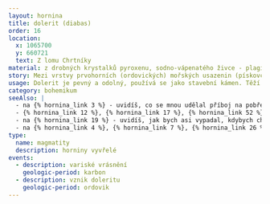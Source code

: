 ```yaml
---
layout: hornina
title: dolerit (diabas)
order: 16
location:
  x: 1065700
  y: 660721
  text: Z lomu Chrtníky
material: z drobných krystalků pyroxenu, sodno-vápenatého živce - plagioklasu, chloritu, aktinolitu a kalcitu
story: Mezi vrstvy prvohorních (ordovických) mořských usazenin (pískovců, slepenců a břidlic) proniklo žhavé magma z hlubin Země a utuhlo. Vznikla asi 100 metrů mocná a 1500 metrů dlouhá ložní žíla doleritu. Později, při variském vrásnění byly vrstvy sedimentů i s žílou doleritu otočeny do svislé polohy.
usage: Dolerit je pevný a odolný, používá se jako stavební kámen. Těží se v lomu, drtí se na menší kousky, které se pak třídí podle velikosti. Přidává se do betonových a asfaltových směsí pro stavební účely.
category: bohemikum
seeAlso: |
  - na {% hornina_link 3 %} - uvidíš, co se mnou udělal příboj na pobřeží druhohorního moře
  - {% hornina_link 12 %}, {% hornina_link 17 %}, {% hornina_link 52 %} a na {% hornina_link 72 %} - uvidíš jiné typy žilných vyvřelin
  - na {% hornina_link 19 %} - uvidíš, jak bych asi vypadal, kdybych chladnul pomaleji, hodně hluboko pod zemí a měl více času na růst krystalů, moje chemické složení se totiž podobá gabru    
  - na {% hornina_link 4 %}, {% hornina_link 7 %}, {% hornina_link 26 %}, {% hornina_link 30 %} a {% hornina_link 96 %} - uvidíš, jak bych asi mohl vypadal, kdyby se magma dostalo až na povrch Země - moje chemické složení se totiž podobá bazaltoidům
type:
  name: magmatity
  description: horniny vyvřelé
events:
  - description: variské vrásnění
    geologic-period: karbon
  - description: vznik doleritu
    geologic-period: ordovik
---
```



